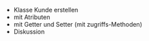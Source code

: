 - Klasse Kunde erstellen
- mit Atributen
- mit Getter und Setter (mit zugriffs-Methoden)
- Diskussion